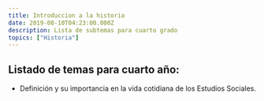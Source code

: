 ```yaml
---
title: Introduccion a la historia
date: 2019-08-10T04:23:00.000Z
description: Lista de subtemas para cuarto grado
topics: ["Historia"]
---
```


## Listado de temas para cuarto año:

- Definición y su importancia en la vida cotidiana de los Estudios Sociales.
